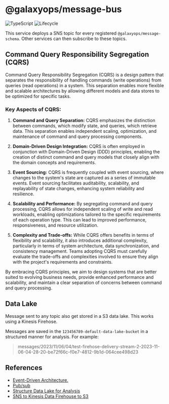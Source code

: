 # @galaxyops/message-bus

![TypeScript](https://shields.io/badge/TypeScript-3178C6?logo=TypeScript&logoColor=FFF&style=flat-square)
![Lifecycle](https://img.shields.io/badge/lifecycle-stable-brightgreen)

This service deploys a SNS topic for every registered
`@galaxyops/message-schema`. Other services can then subscribe to these
topics.

## Command Query Responsibility Segregation (CQRS)

Command Query Responsibility Segregation (CQRS) is a design pattern that
separates the responsibility of handling commands (write operations) from
queries (read operations) in a system. This separation enables more flexible and
scalable architectures by allowing different models and data stores to be
optimized for specific tasks.

### Key Aspects of CQRS:

1. **Command and Query Separation:** CQRS emphasizes the distinction between
   commands, which modify state, and queries, which retrieve data. This
   separation enables independent scaling, optimization, and maintenance of
   command and query processing components.

2. **Domain-Driven Design Integration:** CQRS is often employed in conjunction
   with Domain-Driven Design (DDD) principles, enabling the creation of distinct
   command and query models that closely align with the domain concepts and
   requirements.

3. **Event Sourcing:** CQRS is frequently coupled with event sourcing, where
   changes to the system's state are captured as a series of immutable events.
   Event sourcing facilitates auditability, scalability, and replayability of
   state changes, enhancing system reliability and resilience.

4. **Scalability and Performance:** By segregating command and query processing,
   CQRS allows for independent scaling of write and read workloads, enabling
   optimizations tailored to the specific requirements of each operation type.
   This can lead to improved performance, responsiveness, and resource
   utilization.

5. **Complexity and Trade-offs:** While CQRS offers benefits in terms of
   flexibility and scalability, it also introduces additional complexity,
   particularly in terms of system architecture, data synchronization, and
   consistency management. Teams adopting CQRS must carefully evaluate the
   trade-offs and complexities involved to ensure they align with the project's
   requirements and constraints.

By embracing CQRS principles, we aim to design systems that are better suited to
evolving business needs, provide enhanced performance and scalability, and
maintain a clear separation of concerns between command and query processing.

## Data Lake

Message sent to any topic also get stored in a S3 data lake. This works using a
Kinesis Firehose.

Messages are saved in the `123456789-default-data-lake-bucket` in a structured
manner for analysis. For example:

> messages/2023/11/06/04/test-firehose-delivery-stream-2-2023-11-06-04-28-20-be72f66c-f0e7-4812-9b1d-064cee498d23

## References

- [Event-Driven Architecture.](https://aws.amazon.com/event-driven-architecture/)
- [Pub/sub](https://cloud.google.com/pubsub/docs/overview)
- [Structure Data Lake for Analysis](https://www.youtube.com/watch?v=4xjckHvapFk)
- [SNS to Kinesis Data Firehouse to S3](https://docs.aws.amazon.com/sns/latest/dg/sns-firehose-as-subscriber.html)
